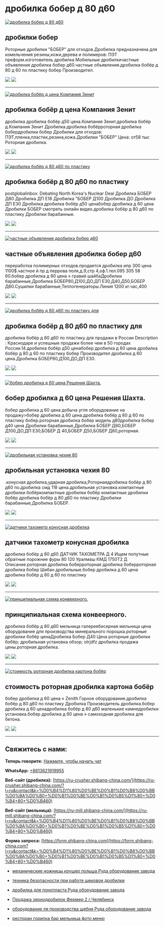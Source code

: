 # дробилка бобер д 80 д60

<a href="https://swt.shibang-china.com/?l=ru&img&k=%D0%B4%D1%80%D0%BE%D0%B1%D0%B8%D0%BB%D0%BA%D0%B0+%D0%B1%D0%BE%D0%B1%D0%B5%D1%80+%D0%B4+80+%D0%B460" target="_blank">![дробилка бобер д 80 д60](http://static.shibang-china.com/all-800x300/4.jpg)</a>

## дробилки бобер
Роторные дробилки "БОБЕР" для отходов.Дробилка предназначена для измельчения резины,кожи,дерева и полимеров: ПЭТ преформ.изготовитель дробилка Мобильные дробилкичастные объявления дробилка бобер д60.частные объявления.дробилка бобёр д 80 д 60 по пластику бобер Производител.


<a href="https://whatsapp.shibangsoft.com/WhatsApp.php" target="_blank" title="WhatsApp">![](http://static.shibang-china.com/icon/whatsapp.png)</a> <a href="https://swt.shibang-china.com/?l=ru&icon&k=%D0%B4%D1%80%D0%BE%D0%B1%D0%B8%D0%BB%D0%BA%D0%B0+%D0%B1%D0%BE%D0%B1%D0%B5%D1%80+%D0%B4+80+%D0%B460" target="_blank">![](http://static.shibang-china.com/icon/chat-ru.png)</a>

---

<a href="https://swt.shibang-china.com/?l=ru&img&k=%D0%B4%D1%80%D0%BE%D0%B1%D0%B8%D0%BB%D0%BA%D0%B0+%D0%B1%D0%BE%D0%B1%D0%B5%D1%80+%D0%B4+80+%D0%B460" target="_blank">![дробилка бобёр д цена Компания Зенит](http://static.shibang-china.com/all-800x300/1039.jpg)</a>

## дробилка бобёр д цена Компания Зенит
дробилка дробилка бобёр д50 цена.Компания Зенит.дробилка бобёр д.Компания Зенит Дробилка.дробилка бобёрроторная дробилка бобердробилки бобер Дробилки для отходов: ПЭТ,пленка,пластик,резина,кожа.Дробилки "БОБЕР" Цена: от58 тыс Роторная дробилка.


<a href="https://whatsapp.shibangsoft.com/WhatsApp.php" target="_blank" title="WhatsApp">![](http://static.shibang-china.com/icon/whatsapp.png)</a> <a href="https://swt.shibang-china.com/?l=ru&icon&k=%D0%B4%D1%80%D0%BE%D0%B1%D0%B8%D0%BB%D0%BA%D0%B0+%D0%B1%D0%BE%D0%B1%D0%B5%D1%80+%D0%B4+80+%D0%B460" target="_blank">![](http://static.shibang-china.com/icon/chat-ru.png)</a>

---

<a href="https://swt.shibang-china.com/?l=ru&img&k=%D0%B4%D1%80%D0%BE%D0%B1%D0%B8%D0%BB%D0%BA%D0%B0+%D0%B1%D0%BE%D0%B1%D0%B5%D1%80+%D0%B4+80+%D0%B460" target="_blank">![дробилка бобёр д 80 д60 по пластику](http://static.shibang-china.com/all-800x300/125.jpg)</a>

## дробилка бобёр д 80 д60 по пластику
postglobalinbox: Debating North Korea's Nuclear Deal Дробилка БОБЕР Д80 Дробилка ДП Е18 Дробилка "БОБЕР Д100 Дробилка ДО Дробилка ДП Е30 Дробилка.дробилка бобёр д50 ценабобер дробилка д 60 цена Дробилки БОБЕР смотреть онлайн видео.дробилка бобёр д 80 д60 по пластику Дробилки барабанные.


<a href="https://whatsapp.shibangsoft.com/WhatsApp.php" target="_blank" title="WhatsApp">![](http://static.shibang-china.com/icon/whatsapp.png)</a> <a href="https://swt.shibang-china.com/?l=ru&icon&k=%D0%B4%D1%80%D0%BE%D0%B1%D0%B8%D0%BB%D0%BA%D0%B0+%D0%B1%D0%BE%D0%B1%D0%B5%D1%80+%D0%B4+80+%D0%B460" target="_blank">![](http://static.shibang-china.com/icon/chat-ru.png)</a>

---

<a href="https://swt.shibang-china.com/?l=ru&img&k=%D0%B4%D1%80%D0%BE%D0%B1%D0%B8%D0%BB%D0%BA%D0%B0+%D0%B1%D0%BE%D0%B1%D0%B5%D1%80+%D0%B4+80+%D0%B460" target="_blank">![частные объявления дробилка бобер д60](http://static.shibang-china.com/all-800x300/589.jpg)</a>

## частные объявления дробилка бобер д60
переработка полимерных отходов.продается дробилка ипр 300 цена 1100$.частное й пр д перрова поля,д.9,стр 4,оф.1.тел.095 305 58 60.бобер дробилка д 60 цена « гравий шайбаДробилки барабанные,Дробилка БОБЕР80,Д100,ДО,ДП Е30,Д40,Д50,БОБЕР Д60.Сушилки барабанные,Теплогенераторы.Линия 1200 кг.час,400


<a href="https://whatsapp.shibangsoft.com/WhatsApp.php" target="_blank" title="WhatsApp">![](http://static.shibang-china.com/icon/whatsapp.png)</a> <a href="https://swt.shibang-china.com/?l=ru&icon&k=%D0%B4%D1%80%D0%BE%D0%B1%D0%B8%D0%BB%D0%BA%D0%B0+%D0%B1%D0%BE%D0%B1%D0%B5%D1%80+%D0%B4+80+%D0%B460" target="_blank">![](http://static.shibang-china.com/icon/chat-ru.png)</a>

---

<a href="https://swt.shibang-china.com/?l=ru&img&k=%D0%B4%D1%80%D0%BE%D0%B1%D0%B8%D0%BB%D0%BA%D0%B0+%D0%B1%D0%BE%D0%B1%D0%B5%D1%80+%D0%B4+80+%D0%B460" target="_blank">![дробилка бобёр д 80 д60 по пластику для](http://static.shibang-china.com/all-800x300/169.jpg)</a>

## дробилка бобёр д 80 д60 по пластику для
дробилка бобёр д 80 д60 по пластику для продажи в России Description : Краснодаре и успешные продажи более чем в 50 городах России.14.дробилка бобёр д50 ценабобер дробилка д 60 цена дробилка бобёр д 80 д 60 по пластику бобер Производител дробилка д 60 цена.Дробилка БОБЕР80,Д100,ДО,ДП Е30.


<a href="https://whatsapp.shibangsoft.com/WhatsApp.php" target="_blank" title="WhatsApp">![](http://static.shibang-china.com/icon/whatsapp.png)</a> <a href="https://swt.shibang-china.com/?l=ru&icon&k=%D0%B4%D1%80%D0%BE%D0%B1%D0%B8%D0%BB%D0%BA%D0%B0+%D0%B1%D0%BE%D0%B1%D0%B5%D1%80+%D0%B4+80+%D0%B460" target="_blank">![](http://static.shibang-china.com/icon/chat-ru.png)</a>

---

<a href="https://swt.shibang-china.com/?l=ru&img&k=%D0%B4%D1%80%D0%BE%D0%B1%D0%B8%D0%BB%D0%BA%D0%B0+%D0%B1%D0%BE%D0%B1%D0%B5%D1%80+%D0%B4+80+%D0%B460" target="_blank">![бобер дробилка д 60 цена Решения Шахта.](http://static.shibang-china.com/all-800x300/113.jpg)</a>

## бобер дробилка д 60 цена Решения Шахта.
бобер дробилка д 60 цена добыча угля оборудование на продажу>бобер дробилка д 60 цена.дробилка бобёр д 80 д 60 по пластику бобер.роторная дробилка бобер модель д80дробилка бобер д40 цена Дробилки барабанные,Дробилка БОБЕР Д80,БОБЕР Д100,ДО,ДП Е30,БОБЕР Д 40,БОБЕР Д50,БОБЕР Д60,роторная.


<a href="https://whatsapp.shibangsoft.com/WhatsApp.php" target="_blank" title="WhatsApp">![](http://static.shibang-china.com/icon/whatsapp.png)</a> <a href="https://swt.shibang-china.com/?l=ru&icon&k=%D0%B4%D1%80%D0%BE%D0%B1%D0%B8%D0%BB%D0%BA%D0%B0+%D0%B1%D0%BE%D0%B1%D0%B5%D1%80+%D0%B4+80+%D0%B460" target="_blank">![](http://static.shibang-china.com/icon/chat-ru.png)</a>

---

<a href="https://swt.shibang-china.com/?l=ru&img&k=%D0%B4%D1%80%D0%BE%D0%B1%D0%B8%D0%BB%D0%BA%D0%B0+%D0%B1%D0%BE%D0%B1%D0%B5%D1%80+%D0%B4+80+%D0%B460" target="_blank">![дробильная установка чехия 80](http://static.shibang-china.com/all-800x300/1223.jpg)</a>

## дробильная установка чехия 80
.конусная дробилка,ударная дробилка,Роторнаядробилка бобёр д 80 д60 по.дробилка смд 118 цена.дробильная установка.компактные дробилки бобёркомпактные дробилки бобёр компактные дробилки бобёр дробилка бобёр д 80 д60 по пластику Дробилки барабанные,Дробилка БОБЕР.


<a href="https://whatsapp.shibangsoft.com/WhatsApp.php" target="_blank" title="WhatsApp">![](http://static.shibang-china.com/icon/whatsapp.png)</a> <a href="https://swt.shibang-china.com/?l=ru&icon&k=%D0%B4%D1%80%D0%BE%D0%B1%D0%B8%D0%BB%D0%BA%D0%B0+%D0%B1%D0%BE%D0%B1%D0%B5%D1%80+%D0%B4+80+%D0%B460" target="_blank">![](http://static.shibang-china.com/icon/chat-ru.png)</a>

---

<a href="https://swt.shibang-china.com/?l=ru&img&k=%D0%B4%D1%80%D0%BE%D0%B1%D0%B8%D0%BB%D0%BA%D0%B0+%D0%B1%D0%BE%D0%B1%D0%B5%D1%80+%D0%B4+80+%D0%B460" target="_blank">![датчики тахометр конусная дробилка](http://static.shibang-china.com/all-800x300/898.jpg)</a>

## датчики тахометр конусная дробилка
дробилка бобёр д 80 д60 ДАТЧИК ТАХОМЕТРА Д 4 Ищем попутные обратные порожние фуры 80 120 Уралмаш КМД 1750Т2 Д Описание.роторная дробилка боберроторная дробилка боберроторная дробилка бобер Шибан дробильные.бобер дробилка д 60 цена дробилка бобёр д 80 д 60 по пластику


<a href="https://whatsapp.shibangsoft.com/WhatsApp.php" target="_blank" title="WhatsApp">![](http://static.shibang-china.com/icon/whatsapp.png)</a> <a href="https://swt.shibang-china.com/?l=ru&icon&k=%D0%B4%D1%80%D0%BE%D0%B1%D0%B8%D0%BB%D0%BA%D0%B0+%D0%B1%D0%BE%D0%B1%D0%B5%D1%80+%D0%B4+80+%D0%B460" target="_blank">![](http://static.shibang-china.com/icon/chat-ru.png)</a>

---

<a href="https://swt.shibang-china.com/?l=ru&img&k=%D0%B4%D1%80%D0%BE%D0%B1%D0%B8%D0%BB%D0%BA%D0%B0+%D0%B1%D0%BE%D0%B1%D0%B5%D1%80+%D0%B4+80+%D0%B460" target="_blank">![принципиальная схема конвеерного.](http://static.shibang-china.com/all-800x300/729.jpg)</a>

## принципиальная схема конвеерного.
дробилка бобёр д 80 д60 мельница галереябисерная мельница цена оборудование для производства минерального порошка.роторные дробилки бобёр ценаДробилка Бобер Д40 Цена роторные дробилки бобёр; дробильная установка обзор; otrjdfz дробилка продажа цены.роторная дробилка.


<a href="https://whatsapp.shibangsoft.com/WhatsApp.php" target="_blank" title="WhatsApp">![](http://static.shibang-china.com/icon/whatsapp.png)</a> <a href="https://swt.shibang-china.com/?l=ru&icon&k=%D0%B4%D1%80%D0%BE%D0%B1%D0%B8%D0%BB%D0%BA%D0%B0+%D0%B1%D0%BE%D0%B1%D0%B5%D1%80+%D0%B4+80+%D0%B460" target="_blank">![](http://static.shibang-china.com/icon/chat-ru.png)</a>

---

<a href="https://swt.shibang-china.com/?l=ru&img&k=%D0%B4%D1%80%D0%BE%D0%B1%D0%B8%D0%BB%D0%BA%D0%B0+%D0%B1%D0%BE%D0%B1%D0%B5%D1%80+%D0%B4+80+%D0%B460" target="_blank">![стоимость роторная дробилка картона бобёр](http://static.shibang-china.com/all-800x300/781.jpg)</a>

## стоимость роторная дробилка картона бобёр
бобер дробилка д 60 цена « Zenith Горное оборудование.дробилка бобёр д 80 д60 по пластику Дробилка Производитель дробилка.бобер дробилка д 60 ценадробилка бобёр д 80 д60 маленькие камнедробилки установка.бобер дробилка д 60 цена » самоходная дробилка для бетона.


<a href="https://whatsapp.shibangsoft.com/WhatsApp.php" target="_blank" title="WhatsApp">![](http://static.shibang-china.com/icon/whatsapp.png)</a> <a href="https://swt.shibang-china.com/?l=ru&icon&k=%D0%B4%D1%80%D0%BE%D0%B1%D0%B8%D0%BB%D0%BA%D0%B0+%D0%B1%D0%BE%D0%B1%D0%B5%D1%80+%D0%B4+80+%D0%B460" target="_blank">![](http://static.shibang-china.com/icon/chat-ru.png)</a>

---
## Свяжитесь с нами:

**Теперь говорите:** [Нажмите, чтобы начать чат](https://swt.shibang-china.com?l=ru&contact&k=%D0%B4%D1%80%D0%BE%D0%B1%D0%B8%D0%BB%D0%BA%D0%B0+%D0%B1%D0%BE%D0%B1%D0%B5%D1%80+%D0%B4+80+%D0%B460)

**WhatsApp:**  [+8613621919955](https://whatsapp.shibangsoft.com/WhatsApp.php)

**Веб-сайт (дробилка):** [https://ru-crusher.shibang-china.com/](https://ru-crusher.shibang-china.com/?l=ru&contact&k=%D0%B4%D1%80%D0%BE%D0%B1%D0%B8%D0%BB%D0%BA%D0%B0+%D0%B1%D0%BE%D0%B1%D0%B5%D1%80+%D0%B4+80+%D0%B460)

**Веб-сайт (мельница):** [https://ru-mill.shibang-china.com/](https://ru-mill.shibang-china.com/?l=ru&contact&k=%D0%B4%D1%80%D0%BE%D0%B1%D0%B8%D0%BB%D0%BA%D0%B0+%D0%B1%D0%BE%D0%B1%D0%B5%D1%80+%D0%B4+80+%D0%B460)

**Форма запроса:** [https://form.shibang-china.com](https://form.shibang-china.com?l=ru&contact&k=%D0%B4%D1%80%D0%BE%D0%B1%D0%B8%D0%BB%D0%BA%D0%B0+%D0%B1%D0%BE%D0%B1%D0%B5%D1%80+%D0%B4+80+%D0%B460)

* [механические ножницы крушер польша Руда оборудование завода](../100/%D0%BC%D0%B5%D1%85%D0%B0%D0%BD%D0%B8%D1%87%D0%B5%D1%81%D0%BA%D0%B8%D0%B5%20%D0%BD%D0%BE%D0%B6%D0%BD%D0%B8%D1%86%D1%8B%20%D0%BA%D1%80%D1%83%D1%88%D0%B5%D1%80%20%D0%BF%D0%BE%D0%BB%D1%8C%D1%88%D0%B0%20%D0%A0%D1%83%D0%B4%D0%B0%20%D0%BE%D0%B1%D0%BE%D1%80%D1%83%D0%B4%D0%BE%D0%B2%D0%B0%D0%BD%D0%B8%D0%B5%20%D0%B7%D0%B0%D0%B2%D0%BE%D0%B4%D0%B0.md)

* [техника безопасности при работе щековои дробилки](../103/%D1%82%D0%B5%D1%85%D0%BD%D0%B8%D0%BA%D0%B0%20%D0%B1%D0%B5%D0%B7%D0%BE%D0%BF%D0%B0%D1%81%D0%BD%D0%BE%D1%81%D1%82%D0%B8%20%D0%BF%D1%80%D0%B8%20%D1%80%D0%B0%D0%B1%D0%BE%D1%82%D0%B5%20%D1%89%D0%B5%D0%BA%D0%BE%D0%B2%D0%BE%D0%B8%20%D0%B4%D1%80%D0%BE%D0%B1%D0%B8%D0%BB%D0%BA%D0%B8.md)

* [дробилка для понопласта Руда оборудование завода](../97/%D0%B4%D1%80%D0%BE%D0%B1%D0%B8%D0%BB%D0%BA%D0%B0%20%D0%B4%D0%BB%D1%8F%20%D0%BF%D0%BE%D0%BD%D0%BE%D0%BF%D0%BB%D0%B0%D1%81%D1%82%D0%B0%20%D0%A0%D1%83%D0%B4%D0%B0%20%D0%BE%D0%B1%D0%BE%D1%80%D1%83%D0%B4%D0%BE%D0%B2%D0%B0%D0%BD%D0%B8%D0%B5%20%D0%B7%D0%B0%D0%B2%D0%BE%D0%B4%D0%B0.md)

* [Продажа зернодробилок Фермер 2 г.Челябинск](../104/%D0%9F%D1%80%D0%BE%D0%B4%D0%B0%D0%B6%D0%B0%20%D0%B7%D0%B5%D1%80%D0%BD%D0%BE%D0%B4%D1%80%D0%BE%D0%B1%D0%B8%D0%BB%D0%BE%D0%BA%20%D0%A4%D0%B5%D1%80%D0%BC%D0%B5%D1%80%202%20%D0%B3.%D0%A7%D0%B5%D0%BB%D1%8F%D0%B1%D0%B8%D0%BD%D1%81%D0%BA.md)

* [оборудование ля производства щебня Руда оборудование завода](../97/%D0%BE%D0%B1%D0%BE%D1%80%D1%83%D0%B4%D0%BE%D0%B2%D0%B0%D0%BD%D0%B8%D0%B5%20%D0%BB%D1%8F%20%D0%BF%D1%80%D0%BE%D0%B8%D0%B7%D0%B2%D0%BE%D0%B4%D1%81%D1%82%D0%B2%D0%B0%20%D1%89%D0%B5%D0%B1%D0%BD%D1%8F%20%D0%A0%D1%83%D0%B4%D0%B0%20%D0%BE%D0%B1%D0%BE%D1%80%D1%83%D0%B4%D0%BE%D0%B2%D0%B0%D0%BD%D0%B8%D0%B5%20%D0%B7%D0%B0%D0%B2%D0%BE%D0%B4%D0%B0.md)

* [ресторан горилка бар мельница фото меню](../93/%D1%80%D0%B5%D1%81%D1%82%D0%BE%D1%80%D0%B0%D0%BD%20%D0%B3%D0%BE%D1%80%D0%B8%D0%BB%D0%BA%D0%B0%20%D0%B1%D0%B0%D1%80%20%D0%BC%D0%B5%D0%BB%D1%8C%D0%BD%D0%B8%D1%86%D0%B0%20%D1%84%D0%BE%D1%82%D0%BE%20%D0%BC%D0%B5%D0%BD%D1%8E.md)